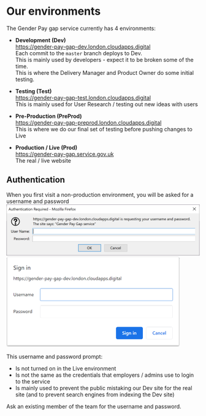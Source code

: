 # Our environments

The Gender Pay gap service currently has 4 environments:

* **Development (Dev)**  
  https://gender-pay-gap-dev.london.cloudapps.digital  
  Each commit to the `master` branch deploys to Dev.  
  This is mainly used by developers - expect it to be broken some of the time.  
  This is where the Delivery Manager and Product Owner do some initial testing.

* **Testing (Test)**  
  https://gender-pay-gap-test.london.cloudapps.digital  
  This is mainly used for User Research / testing out new ideas with users

* **Pre-Production (PreProd)**  
  https://gender-pay-gap-preprod.london.cloudapps.digital  
  This is where we do our final set of testing before pushing changes to Live

* **Production / Live (Prod)**  
  https://gender-pay-gap.service.gov.uk  
  The real / live website

## Authentication
When you first visit a non-production environment, you will be asked for a username and password  
<img src="screenshot-of-http-basic-auth-in-dev-environment-firefox.png"
     alt="Screenshot Of Http Basic Auth In Dev Environment (Firefox)"
     width="632px">
<img src="screenshot-of-http-basic-auth-in-dev-environment-google-chrome.png"
     alt="Screenshot Of Http Basic Auth In Dev Environment (Google Chrome)"
     width="453px">

This username and password prompt:
* Is not turned on in the Live environment
* Is not the same as the credentials that employers / admins use to login to the service
* Is mainly used to prevent the public mistaking our Dev site for the real site (and to prevent search engines from indexing the Dev site)

Ask an existing member of the team for the username and password.
